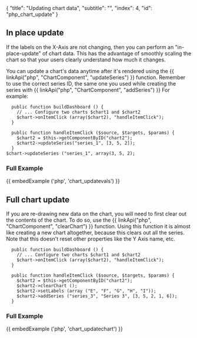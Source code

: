 <meta>
{
    "title": "Updating chart data",
    "subtitle": "",
    "index": 4,
    "id": "php_chart_update"
}
</meta>

## In place update

If the labels on the X-Axis are not changing, then you can perform an "in-place-update" of chart data. This has the advantage of smoothly scaling the chart so that your users clearly understand how much it changes.

You can update a chart's data anytime after it's rendered using the {{ linkApi("php", "ChartComponent", "updateSeries") }} function. Remember to use the correct series ID, the same one you used while creating the series with {{ linkApi("php", "ChartComponent", "addSeries") }} For example:

~~~
  public function buildDashboard () { 
    // ... Configure two charts $chart1 and $chart2
    $chart->onItemClick (array($chart2), "handleItemClick");
  }

  public function handleItemClick ($source, $targets, $params) {
    $chart2 = $this->getComponentByID("chart2");
    $chart2->updateSeries("series_1", [3, 5, 2]);
  }
$chart->updateSeries ("series_1", array(3, 5, 2);
~~~

### Full Example

{{ embedExample ('php', 'chart_updatevals') }}

## Full chart update

If you are re-drawing new data on the chart, you will need to first clear out the contents of the chart. To do so, use the {{ linkApi("php", "ChartComponent", "clearChart") }} function. Using this function it is almost like creating a new chart altogether, because this clears out all the series. Note that this doesn't reset other properties like the Y Axis name, etc.

~~~
  public function buildDashboard () { 
    // ... Configure two charts $chart1 and $chart2
    $chart->onItemClick (array($chart2), "handleItemClick");
  }

  public function handleItemClick ($source, $targets, $params) {
    $chart2 = $this->getComponentByID("chart2");
    $chart2->clearChart ();
    $chart2->setLabels (array ("E", "F", "G", "H", "I"));
    $chart2->addSeries ("series_3", "Series 3", [3, 5, 2, 1, 6]);
  }
~~~

### Full Example

{{ embedExample ('php', 'chart_updatechart') }}
